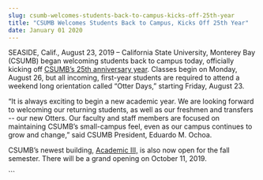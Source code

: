 ```yaml
---
slug: csumb-welcomes-students-back-to-campus-kicks-off-25th-year
title: "CSUMB Welcomes Students Back to Campus, Kicks Off 25th Year"
date: January 01 2020
---
```


 
<p>
  SEASIDE, Calif., August 23, 2019 – California State University, Monterey Bay
  (CSUMB) began welcoming students back to campus today, officially kicking off
  <a href="https://csumb.edu/25">CSUMB’s 25th anniversary year</a>. Classes
  begin on Monday, August 26, but all incoming, first-year students are required
  to attend a weekend long orientation called “Otter Days,” starting Friday,
  August 23.
</p>
<p>
  “It is always exciting to begin a new academic year. We are looking forward to
  welcoming our returning students, as well as our freshmen and transfers -- our
  new Otters. Our faculty and staff members are focused on maintaining CSUMB’s
  small-campus feel, even as our campus continues to grow and change,” said
  CSUMB President, Eduardo M. Ochoa.
</p>
<p>
  CSUMB’s newest building,
  <a href="https://csumb.edu/cahss/academic-iii-building-cahss"
    >Academic III,</a
  >
  is also now open for the fall semester. There will be a grand opening on
  October 11, 2019.
</p>
```
